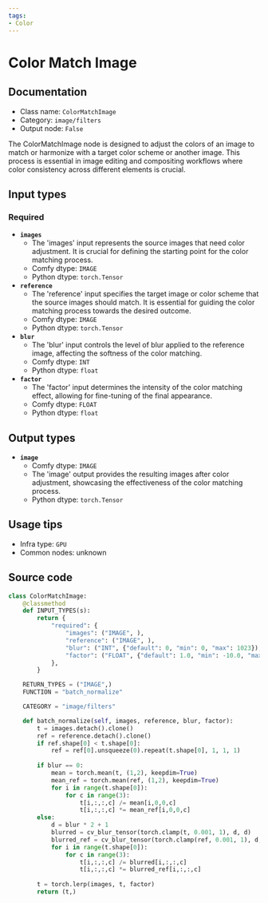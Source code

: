 ```yaml
---
tags:
- Color
---
```


# Color Match Image
## Documentation
- Class name: `ColorMatchImage`
- Category: `image/filters`
- Output node: `False`

The ColorMatchImage node is designed to adjust the colors of an image to match or harmonize with a target color scheme or another image. This process is essential in image editing and compositing workflows where color consistency across different elements is crucial.
## Input types
### Required
- **`images`**
    - The 'images' input represents the source images that need color adjustment. It is crucial for defining the starting point for the color matching process.
    - Comfy dtype: `IMAGE`
    - Python dtype: `torch.Tensor`
- **`reference`**
    - The 'reference' input specifies the target image or color scheme that the source images should match. It is essential for guiding the color matching process towards the desired outcome.
    - Comfy dtype: `IMAGE`
    - Python dtype: `torch.Tensor`
- **`blur`**
    - The 'blur' input controls the level of blur applied to the reference image, affecting the softness of the color matching.
    - Comfy dtype: `INT`
    - Python dtype: `float`
- **`factor`**
    - The 'factor' input determines the intensity of the color matching effect, allowing for fine-tuning of the final appearance.
    - Comfy dtype: `FLOAT`
    - Python dtype: `float`
## Output types
- **`image`**
    - Comfy dtype: `IMAGE`
    - The 'image' output provides the resulting images after color adjustment, showcasing the effectiveness of the color matching process.
    - Python dtype: `torch.Tensor`
## Usage tips
- Infra type: `GPU`
- Common nodes: unknown


## Source code
```python
class ColorMatchImage:
    @classmethod
    def INPUT_TYPES(s):
        return {
            "required": {
                "images": ("IMAGE", ),
                "reference": ("IMAGE", ),
                "blur": ("INT", {"default": 0, "min": 0, "max": 1023}),
                "factor": ("FLOAT", {"default": 1.0, "min": -10.0, "max": 10.0, "step": 0.01,  "round": 0.01}),
            },
        }

    RETURN_TYPES = ("IMAGE",)
    FUNCTION = "batch_normalize"

    CATEGORY = "image/filters"

    def batch_normalize(self, images, reference, blur, factor):
        t = images.detach().clone()
        ref = reference.detach().clone()
        if ref.shape[0] < t.shape[0]:
            ref = ref[0].unsqueeze(0).repeat(t.shape[0], 1, 1, 1)
        
        if blur == 0:
            mean = torch.mean(t, (1,2), keepdim=True)
            mean_ref = torch.mean(ref, (1,2), keepdim=True)
            for i in range(t.shape[0]):
                for c in range(3):
                    t[i,:,:,c] /= mean[i,0,0,c]
                    t[i,:,:,c] *= mean_ref[i,0,0,c]
        else:
            d = blur * 2 + 1
            blurred = cv_blur_tensor(torch.clamp(t, 0.001, 1), d, d)
            blurred_ref = cv_blur_tensor(torch.clamp(ref, 0.001, 1), d, d)
            for i in range(t.shape[0]):
                for c in range(3):
                    t[i,:,:,c] /= blurred[i,:,:,c]
                    t[i,:,:,c] *= blurred_ref[i,:,:,c]
        
        t = torch.lerp(images, t, factor)
        return (t,)

```

